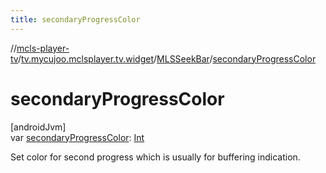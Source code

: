 ```yaml
---
title: secondaryProgressColor
---
```

//[mcls-player-tv](../../../index.html)/[tv.mycujoo.mclsplayer.tv.widget](../index.html)/[MLSSeekBar](index.html)/[secondaryProgressColor](secondary-progress-color.html)



# secondaryProgressColor



[androidJvm]\
var [secondaryProgressColor](secondary-progress-color.html): [Int](https://kotlinlang.org/api/latest/jvm/stdlib/kotlin/-int/index.html)



Set color for second progress which is usually for buffering indication.




